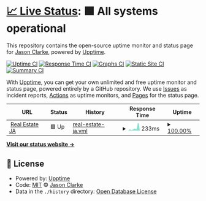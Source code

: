 # [📈 Live Status](https://devJasonClarke.github.io/status-Jamaica-housing): <!--live status--> **🟩 All systems operational**

This repository contains the open-source uptime monitor and status page for [Jason Clarke](https://devJasonClarke.github.io/status-Jamaica-housing), powered by [Upptime](https://github.com/upptime/upptime).

[![Uptime CI](https://github.com/devJasonClarke/status-Jamaica-housing/workflows/Uptime%20CI/badge.svg)](https://github.com/devJasonClarke/status-Jamaica-housing/actions?query=workflow%3A%22Uptime+CI%22)
[![Response Time CI](https://github.com/devJasonClarke/status-Jamaica-housing/workflows/Response%20Time%20CI/badge.svg)](https://github.com/devJasonClarke/status-Jamaica-housing/actions?query=workflow%3A%22Response+Time+CI%22)
[![Graphs CI](https://github.com/devJasonClarke/status-Jamaica-housing/workflows/Graphs%20CI/badge.svg)](https://github.com/devJasonClarke/status-Jamaica-housing/actions?query=workflow%3A%22Graphs+CI%22)
[![Static Site CI](https://github.com/devJasonClarke/status-Jamaica-housing/workflows/Static%20Site%20CI/badge.svg)](https://github.com/devJasonClarke/status-Jamaica-housing/actions?query=workflow%3A%22Static+Site+CI%22)
[![Summary CI](https://github.com/devJasonClarke/status-Jamaica-housing/workflows/Summary%20CI/badge.svg)](https://github.com/devJasonClarke/status-Jamaica-housing/actions?query=workflow%3A%22Summary+CI%22)

With [Upptime](https://upptime.js.org), you can get your own unlimited and free uptime monitor and status page, powered entirely by a GitHub repository. We use [Issues](https://github.com/devJasonClarke/status-Jamaica-housing/issues) as incident reports, [Actions](https://github.com/devJasonClarke/status-Jamaica-housing/actions) as uptime monitors, and [Pages](https://devJasonClarke.github.io/status-Jamaica-housing) for the status page.

<!--start: status pages-->
<!-- This summary is generated by Upptime (https://github.com/upptime/upptime) -->
<!-- Do not edit this manually, your changes will be overwritten -->
<!-- prettier-ignore -->
| URL | Status | History | Response Time | Uptime |
| --- | ------ | ------- | ------------- | ------ |
| <img alt="" src="https://favicons.githubusercontent.com/real-estate-ja-demo.netlify.app" height="13"> [Real Estate JA](https://real-estate-ja-demo.netlify.app/) | 🟩 Up | [real-estate-ja.yml](https://github.com/devJasonClarke/status-Jamaica-housing/commits/HEAD/history/real-estate-ja.yml) | <details><summary><img alt="Response time graph" src="./graphs/real-estate-ja/response-time-week.png" height="20"> 233ms</summary><br><a href="https://devJasonClarke.github.io/status-Jamaica-housing/history/real-estate-ja"><img alt="Response time 147" src="https://img.shields.io/endpoint?url=https%3A%2F%2Fraw.githubusercontent.com%2FdevJasonClarke%2Fstatus-Jamaica-housing%2FHEAD%2Fapi%2Freal-estate-ja%2Fresponse-time.json"></a><br><a href="https://devJasonClarke.github.io/status-Jamaica-housing/history/real-estate-ja"><img alt="24-hour response time 27" src="https://img.shields.io/endpoint?url=https%3A%2F%2Fraw.githubusercontent.com%2FdevJasonClarke%2Fstatus-Jamaica-housing%2FHEAD%2Fapi%2Freal-estate-ja%2Fresponse-time-day.json"></a><br><a href="https://devJasonClarke.github.io/status-Jamaica-housing/history/real-estate-ja"><img alt="7-day response time 233" src="https://img.shields.io/endpoint?url=https%3A%2F%2Fraw.githubusercontent.com%2FdevJasonClarke%2Fstatus-Jamaica-housing%2FHEAD%2Fapi%2Freal-estate-ja%2Fresponse-time-week.json"></a><br><a href="https://devJasonClarke.github.io/status-Jamaica-housing/history/real-estate-ja"><img alt="30-day response time 219" src="https://img.shields.io/endpoint?url=https%3A%2F%2Fraw.githubusercontent.com%2FdevJasonClarke%2Fstatus-Jamaica-housing%2FHEAD%2Fapi%2Freal-estate-ja%2Fresponse-time-month.json"></a><br><a href="https://devJasonClarke.github.io/status-Jamaica-housing/history/real-estate-ja"><img alt="1-year response time 147" src="https://img.shields.io/endpoint?url=https%3A%2F%2Fraw.githubusercontent.com%2FdevJasonClarke%2Fstatus-Jamaica-housing%2FHEAD%2Fapi%2Freal-estate-ja%2Fresponse-time-year.json"></a></details> | <details><summary><a href="https://devJasonClarke.github.io/status-Jamaica-housing/history/real-estate-ja">100.00%</a></summary><a href="https://devJasonClarke.github.io/status-Jamaica-housing/history/real-estate-ja"><img alt="All-time uptime 99.25%" src="https://img.shields.io/endpoint?url=https%3A%2F%2Fraw.githubusercontent.com%2FdevJasonClarke%2Fstatus-Jamaica-housing%2FHEAD%2Fapi%2Freal-estate-ja%2Fuptime.json"></a><br><a href="https://devJasonClarke.github.io/status-Jamaica-housing/history/real-estate-ja"><img alt="24-hour uptime 100.00%" src="https://img.shields.io/endpoint?url=https%3A%2F%2Fraw.githubusercontent.com%2FdevJasonClarke%2Fstatus-Jamaica-housing%2FHEAD%2Fapi%2Freal-estate-ja%2Fuptime-day.json"></a><br><a href="https://devJasonClarke.github.io/status-Jamaica-housing/history/real-estate-ja"><img alt="7-day uptime 100.00%" src="https://img.shields.io/endpoint?url=https%3A%2F%2Fraw.githubusercontent.com%2FdevJasonClarke%2Fstatus-Jamaica-housing%2FHEAD%2Fapi%2Freal-estate-ja%2Fuptime-week.json"></a><br><a href="https://devJasonClarke.github.io/status-Jamaica-housing/history/real-estate-ja"><img alt="30-day uptime 100.00%" src="https://img.shields.io/endpoint?url=https%3A%2F%2Fraw.githubusercontent.com%2FdevJasonClarke%2Fstatus-Jamaica-housing%2FHEAD%2Fapi%2Freal-estate-ja%2Fuptime-month.json"></a><br><a href="https://devJasonClarke.github.io/status-Jamaica-housing/history/real-estate-ja"><img alt="1-year uptime 99.25%" src="https://img.shields.io/endpoint?url=https%3A%2F%2Fraw.githubusercontent.com%2FdevJasonClarke%2Fstatus-Jamaica-housing%2FHEAD%2Fapi%2Freal-estate-ja%2Fuptime-year.json"></a></details>

<!--end: status pages-->

[**Visit our status website →**](https://devJasonClarke.github.io/status-Jamaica-housing)

## 📄 License

- Powered by: [Upptime](https://github.com/upptime/upptime)
- Code: [MIT](./LICENSE) © [Jason Clarke](https://devJasonClarke.github.io/status-Jamaica-housing)
- Data in the `./history` directory: [Open Database License](https://opendatacommons.org/licenses/odbl/1-0/)
